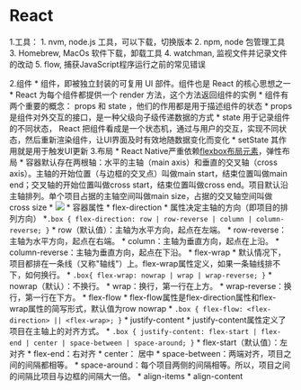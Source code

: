 
# React
1.工具：
    1. nvm, node.js 工具，可以下载，切换版本
    2. npm, node 包管理工具
    3. Homebrew, MacOs 软件下载，卸载工具
    4. watchman, 监视文件并记录文件的改动
    5. flow, 捕获JavaScript程序运行之前的常见错误

2.组件
    * 组件，即被独立封装的可复用 UI 部件。组件也是 React 的核心思想之一
    * React 为每个组件都提供一个 render 方法，这个方法返回组件的实例
    * 组件有两个重要的概念： props 和 state ，他们的作用都是用于描述组件的状态
      * props 是组件对外交互的接口，是一种父级向子级传递数据的方式
      * state 用于记录组件的不同状态， React 把组件看成是一个状态机，通过与用户的交互，实现不同状态，然后重新渲染组件，让UI界面及时有效地随数据变化而变化
      * setState 其作用就是用于触发UI更新
3.布局 
    * React Native严重依赖[flexbox布局元素](http://www.ruanyifeng.com/blog/2015/07/flex-grammar.html)，弹性布局
    * 容器默认存在两根轴：水平的主轴（main axis）和垂直的交叉轴（cross axis）。主轴的开始位置（与边框的交叉点）叫做main start，结束位置叫做main end；交叉轴的开始位置叫做cross start，结束位置叫做cross end。项目默认沿主轴排列。单个项目占据的主轴空间叫做main size，占据的交叉轴空间叫做cross size
      * ![](http://www.ruanyifeng.com/blogimg/asset/2015/bg2015071004.png)
     * 容器属性
       * flex-direction
         * 属性决定主轴的方向（即项目的排列方向） 
            *```.box {
            flex-direction: row | row-reverse | column | column-reverse;
            }```
           *  row（默认值）：主轴为水平方向，起点在左端。
           *  row-reverse：主轴为水平方向，起点在右端。
           *  column：主轴为垂直方向，起点在上沿。
           *  column-reverse：主轴为垂直方向，起点在下沿。
       * flex-wrap
         * 默认情况下，项目都排在一条线（又称"轴线"）上。flex-wrap属性定义，如果一条轴线排不下，如何换行。
           * ```.box{
          flex-wrap: nowrap | wrap | wrap-reverse;
          }```
          * nowrap（默认）：不换行。
          * wrap：换行，第一行在上方。
          * wrap-reverse：换行，第一行在下方。
       * flex-flow
         * flex-flow属性是flex-direction属性和flex-wrap属性的简写形式，默认值为row nowrap
           * ```.box {
          flex-flow: <flex-direction> || <flex-wrap>;
          }```
       * justify-content
         * justify-content属性定义了项目在主轴上的对齐方式。
           * ```.box {
            justify-content: flex-start | flex-end | center | space-between | space-around;
      }```
          * flex-start（默认值）：左对齐
          * flex-end：右对齐
          * center： 居中
          * space-between：两端对齐，项目之间的间隔都相等。
          * space-around：每个项目两侧的间隔相等。所以，项目之间的间隔比项目与边框的间隔大一倍。
       * align-items
       * align-content
   
